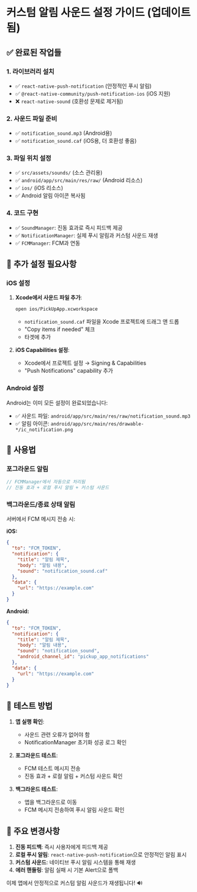 # 커스텀 알림 사운드 설정 가이드 (업데이트됨)

## ✅ 완료된 작업들

### 1. 라이브러리 설치
- ✅ `react-native-push-notification` (안정적인 푸시 알림)
- ✅ `@react-native-community/push-notification-ios` (iOS 지원)
- ❌ `react-native-sound` (호환성 문제로 제거됨)

### 2. 사운드 파일 준비
- ✅ `notification_sound.mp3` (Android용)
- ✅ `notification_sound.caf` (iOS용, 더 호환성 좋음)

### 3. 파일 위치 설정
- ✅ `src/assets/sounds/` (소스 관리용)
- ✅ `android/app/src/main/res/raw/` (Android 리소스)
- ✅ `ios/` (iOS 리소스)
- ✅ Android 알림 아이콘 복사됨

### 4. 코드 구현
- ✅ `SoundManager`: 진동 효과로 즉시 피드백 제공
- ✅ `NotificationManager`: 실제 푸시 알림과 커스텀 사운드 재생
- ✅ `FCMManager`: FCM과 연동

## 🔧 추가 설정 필요사항

### iOS 설정

1. **Xcode에서 사운드 파일 추가**:
   ```bash
   open ios/PickUpApp.xcworkspace
   ```
   - `notification_sound.caf` 파일을 Xcode 프로젝트에 드래그 앤 드롭
   - "Copy items if needed" 체크
   - 타겟에 추가

2. **iOS Capabilities 설정**:
   - Xcode에서 프로젝트 설정 → Signing & Capabilities
   - "Push Notifications" capability 추가

### Android 설정

Android는 이미 모든 설정이 완료되었습니다:
- ✅ 사운드 파일: `android/app/src/main/res/raw/notification_sound.mp3`
- ✅ 알림 아이콘: `android/app/src/main/res/drawable-*/ic_notification.png`

## 🎵 사용법

### 포그라운드 알림
```typescript
// FCMManager에서 자동으로 처리됨
// 진동 효과 + 로컬 푸시 알림 + 커스텀 사운드
```

### 백그라운드/종료 상태 알림
서버에서 FCM 메시지 전송 시:

**iOS:**
```json
{
  "to": "FCM_TOKEN",
  "notification": {
    "title": "알림 제목",
    "body": "알림 내용",
    "sound": "notification_sound.caf"
  },
  "data": {
    "url": "https://example.com"
  }
}
```

**Android:**
```json
{
  "to": "FCM_TOKEN",
  "notification": {
    "title": "알림 제목",
    "body": "알림 내용",
    "sound": "notification_sound",
    "android_channel_id": "pickup_app_notifications"
  },
  "data": {
    "url": "https://example.com"
  }
}
```

## 🧪 테스트 방법

1. **앱 실행 확인**:
   - 사운드 관련 오류가 없어야 함
   - NotificationManager 초기화 성공 로그 확인

2. **포그라운드 테스트**:
   - FCM 테스트 메시지 전송
   - 진동 효과 + 로컬 알림 + 커스텀 사운드 확인

3. **백그라운드 테스트**:
   - 앱을 백그라운드로 이동
   - FCM 메시지 전송하여 푸시 알림 사운드 확인

## 📝 주요 변경사항

1. **진동 피드백**: 즉시 사용자에게 피드백 제공
2. **로컬 푸시 알림**: `react-native-push-notification`으로 안정적인 알림 표시
3. **커스텀 사운드**: 네이티브 푸시 알림 시스템을 통해 재생
4. **에러 핸들링**: 알림 실패 시 기본 Alert으로 폴백

이제 앱에서 안정적으로 커스텀 알림 사운드가 재생됩니다! 🔊 